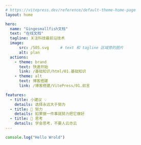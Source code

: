 ```yaml
---
# https://vitepress.dev/reference/default-theme-home-page
layout: home

hero:
  name: "Gingesmallfish文档"
  text: "在线文档"
  tagline: 关注科技最前沿技术
  image:
      src: /505.svg     # text 和 tagline 区域旁的图片
      alt: plan
  actions:
    - theme: brand
      text: 快速开始
      link: /基础知识/html/01.基础知识
    - theme: alt
      text: 博客搭建
      link: /博客搭建/VitePress/01.前言

features:
  - title: 小建议 💡
    details: 选择永远大于努力
  - title: 🧗 努力
    details: 如果做一件事就努力把它做好
  - title: 🤔 思考
    details: 学会思考，不要人云亦云
---
```


```ts twoslash
console.log("Hello Wrold")
```
